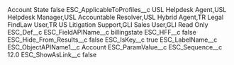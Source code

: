 <?xml version="1.0" encoding="UTF-8"?>
<CustomMetadata xmlns="http://soap.sforce.com/2006/04/metadata" xmlns:xsi="http://www.w3.org/2001/XMLSchema-instance" xmlns:xsd="http://www.w3.org/2001/XMLSchema">
    <label>Account State</label>
    <protected>false</protected>
    <values>
        <field>ESC_ApplicableToProfiles__c</field>
        <value xsi:type="xsd:string">USL Helpdesk Agent,USL Helpdesk Manager,USL Accountable Resolver,USL Hybrid Agent,TR Legal FindLaw User,TR US Litigation Support,GLI Sales User,GLI Read Only</value>
    </values>
    <values>
        <field>ESC_Def__c</field>
        <value xsi:nil="true"/>
    </values>
    <values>
        <field>ESC_FieldAPIName__c</field>
        <value xsi:type="xsd:string">billingstate</value>
    </values>
    <values>
        <field>ESC_HFF__c</field>
        <value xsi:type="xsd:boolean">false</value>
    </values>
    <values>
        <field>ESC_Hide_From_Results__c</field>
        <value xsi:type="xsd:boolean">false</value>
    </values>
    <values>
        <field>ESC_IsKey__c</field>
        <value xsi:type="xsd:boolean">true</value>
    </values>
    <values>
        <field>ESC_LabelName__c</field>
        <value xsi:nil="true"/>
    </values>
    <values>
        <field>ESC_ObjectAPIName1__c</field>
        <value xsi:type="xsd:string">Account</value>
    </values>
    <values>
        <field>ESC_ParamValue__c</field>
        <value xsi:nil="true"/>
    </values>
    <values>
        <field>ESC_Sequence__c</field>
        <value xsi:type="xsd:double">12.0</value>
    </values>
    <values>
        <field>ESC_ShowAsLink__c</field>
        <value xsi:type="xsd:boolean">false</value>
    </values>
</CustomMetadata>
